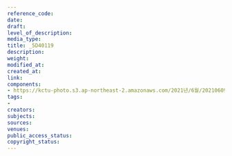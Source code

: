 ```yaml
---
reference_code: 
date: 
draft: 
level_of_description: 
media_type: 
title: _5D40119
description: 
weight: 
modified_at: 
created_at: 
link: 
components:
- https://kctu-photo.s3.ap-northeast-2.amazonaws.com/2021년/6월/20210609_산재사망+노동자+추모분향소+및+농성장+설치/_5D40119.jpg
tags:
- 
creators: 
subjects: 
sources: 
venues: 
public_access_status: 
copyright_status: 
---
```

